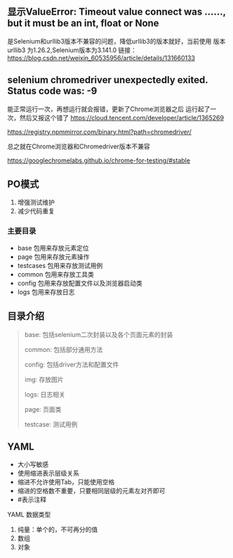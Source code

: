 ## 显示ValueError: Timeout value connect was ……, but it must be an int, float or None
是Selenium和urllib3版本不兼容的问题，降低urllib3的版本就好，当前使用 版本urllib3 为1.26.2,Selenium版本为3.141.0
链接：https://blog.csdn.net/weixin_60535956/article/details/131660133

##  selenium chromedriver unexpectedly exited. Status code was: -9
能正常运行一次，再想运行就会报错，更新了Chrome浏览器之后 运行起了一次，然后又报这个错了
https://cloud.tencent.com/developer/article/1365269

https://registry.npmmirror.com/binary.html?path=chromedriver/

总之就在Chrome浏览器和Chromedriver版本不兼容

https://googlechromelabs.github.io/chrome-for-testing/#stable


## PO模式
1. 增强测试维护
2. 减少代码重复
### 主要目录
- base 包用来存放元素定位
- page 包用来存放元素操作
- testcases 包用来存放测试用例
- common 包用来存放工具类
- config 包用来存放配置文件以及浏览器启动类
- logs 包用来存放日志

## 目录介绍
> base: 包括selenium二次封装以及各个页面元素的封装
> 
> common: 包括部分通用方法
>  
> config: 包括driver方法和配置文件
> 
> img: 存放图片
> 
> logs: 日志相关
> 
> page: 页面类
> 
> testcase: 测试用例


## YAML
- 大小写敏感
- 使用缩进表示层级关系
- 缩进不允许使用Tab，只能使用空格
- 缩进的空格数不重要，只要相同层级的元素左对齐即可
- #表示注释

YAML 数据类型
1. 纯量：单个的，不可再分的值
2. 数组
3. 对象